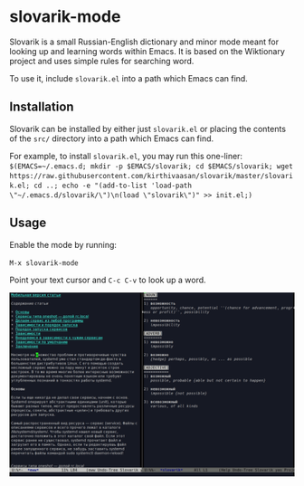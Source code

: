 # slovarik-mode
Slovarik is a small Russian-English dictionary and minor mode meant for looking up and learning words within Emacs.
It is based on the Wiktionary project and uses simple rules for searching word.

To use it, include `slovarik.el` into a path which Emacs can find.

## Installation

Slovarik can be installed by either just `slovarik.el` or placing the contents of the `src/` directory into a path which Emacs can find.

For example, to install `slovarik.el`, you may run this one-liner:
`$(EMACS=~/.emacs.d; mkdir -p $EMACS/slovarik; cd $EMACS/slovarik; wget https://raw.githubusercontent.com/kirthivaasan/slovarik/master/slovarik.el; cd ..; echo -e "(add-to-list 'load-path \"~/.emacs.d/slovarik/\")\n(load \"slovarik\")" >> init.el;)`

## Usage

Enable the mode by running:

`M-x slovarik-mode`

Point your text cursor and `C-c C-v` to look up a word.

![](demo.gif)
